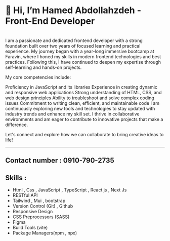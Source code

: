    <h1>👋 Hi, I’m Hamed Abdollahzdeh - Front-End Developer </h1>
    <br />
    <b></b>
    I am a passionate and dedicated frontend developer with a strong foundation built over two years of focused learning and practical experience. My journey began with a year-long immersive bootcamp at Faravin, where I honed my skills in modern frontend technologies and best practices. Following this, I have continued to deepen my expertise through self-learning and hands-on projects.

My core competencies include:

Proficiency in JavaScript and its libraries
Experience in creating dynamic and responsive web applications
Strong understanding of HTML, CSS, and web design principles
Ability to troubleshoot and solve complex coding issues
Commitment to writing clean, efficient, and maintainable code
I am continuously exploring new tools and technologies to stay updated with industry trends and enhance my skill set. I thrive in collaborative environments and am eager to contribute to innovative projects that make a difference.

Let's connect and explore how we can collaborate to bring creative ideas to life!<hr>

<h2> Contact number : 0910-790-2735  </h2>

<h2> Skills : </h2>
<ul>
   <li>Html , Css , JavaScript , TypeScript , React js , Next Js </li> 
   <li>RESTful API</li>
   <li>Tailwind , Mui , bootstrap </li>
   <li>Version Control (Git) , Github</li>
   <li>Responsive Design </li> 
   <li>CSS Preprocessors (SASS)</li> 
   <li>Figma </li>
   <li>Build Tools (vite) </li> <li>Package Managers(npm , npx)</li>
</ul>
